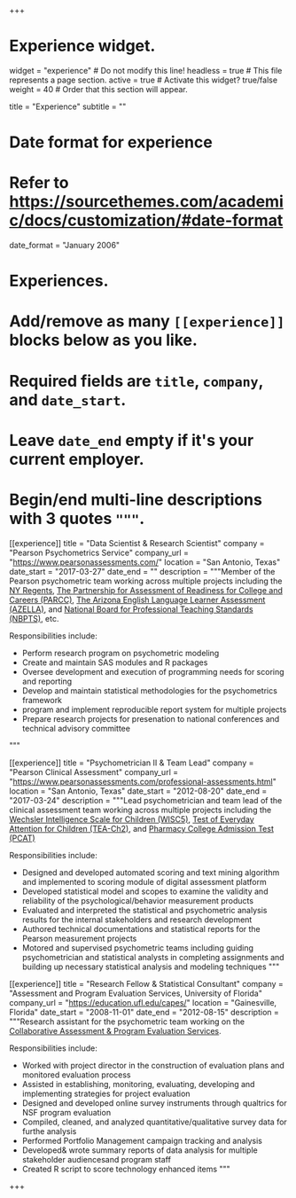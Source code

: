 +++
# Experience widget.
widget = "experience"  # Do not modify this line!
headless = true  # This file represents a page section.
active = true # Activate this widget? true/false
weight = 40  # Order that this section will appear.

title = "Experience"
subtitle = ""

# Date format for experience
#   Refer to https://sourcethemes.com/academic/docs/customization/#date-format
date_format = "January 2006"

# Experiences.
#   Add/remove as many `[[experience]]` blocks below as you like.
#   Required fields are `title`, `company`, and `date_start`.
#   Leave `date_end` empty if it's your current employer.
#   Begin/end multi-line descriptions with 3 quotes `"""`.
[[experience]]
  title = "Data Scientist & Research Scientist"
  company = "Pearson Psychometrics Service"
  company_url = "https://www.pearsonassessments.com/"
  location = "San Antonio, Texas"
  date_start = "2017-03-27"
  date_end = ""
  description = """Member of the Pearson psychometric team working across multiple projects including the 
  [NY Regents](https://www.regents.nysed.gov/), 
  [The Partnership for Assessment of Readiness for College and Careers (PARCC)](https://en.wikipedia.org/wiki/PARCC),
  [The Arizona English Language Learner Assessment (AZELLA)](https://www.azed.gov/assessment/azella/), and [National Board for Professional Teaching Standards (NBPTS)](https://www.nbpts.org/), etc.
  
  Responsibilities include:
  
  * Perform research program on psychometric modeling
  * Create and maintain SAS modules and R packages
  * Oversee development and execution of programming needs for scoring and reporting
  * Develop and maintain statistical methodologies for the psychometrics framework
  * program and implement reproducible report system for multiple projects 
  * Prepare research projects for presenation to national conferences and technical advisory committee
  
"""

[[experience]]
  title = "Psychometrician II & Team Lead"
  company = "Pearson Clinical Assessment"
  company_url = "https://www.pearsonassessments.com/professional-assessments.html"
  location = "San Antonio, Texas"
  date_start = "2012-08-20"
  date_end = "2017-03-24"
  description = """Lead psychometrician and team lead of the clinical assessment team working across multiple projects including the 
  [Wechsler Intelligence Scale for Children (WISC5)](https://www.pearsonassessments.com/store/usassessments/en/Store/Professional-Assessments/Cognition-%26-Neuro/Gifted-%26-Talented/Wechsler-Intelligence-Scale-for-Children-%7C-Fifth-Edition-/p/100000771.html),
  [Test of Everyday Attention for Children (TEA-Ch2)](https://www.pearsonassessments.com/store/usassessments/en/Store/Professional-Assessments/Behavior/Attention-ADHD/Test-of-Everyday-Attention-for-Children-%7C-Second-Edition/p/100001942.html), and
  [Pharmacy College Admission Test (PCAT)](https://www.pearsonassessments.com/graduate-admissions/pcat/about.html)
  
  Responsibilities include:
  
  * Designed and developed automated scoring and text mining algorithm and implemented to scoring module of digital assessment platform
  * Developed statistical model and scopes to examine the validity and reliability of the psychological/behavior measurement products
  * Evaluated and interpreted the statistical and psychometric analysis results for the internal stakeholders and research development
  * Authored technical documentations and statistical reports for the Pearson measurement projects
  * Motored and supervised psychometric teams including guiding psychometrician and statistical analysts in completing assignments and building up necessary statistical analysis and modeling techniques
"""
  
[[experience]]
  title = "Research Fellow & Statistical Consultant"
  company = "Assessment and Program Evaluation Services, University of Florida"
  company_url = "https://education.ufl.edu/capes/"
  location = "Gainesville, Florida"
  date_start = "2008-11-01"
  date_end = "2012-08-15"
  description = """Research assistant for the psychometric team working on the [Collaborative Assessment & Program Evaluation Services](https://education.ufl.edu/capes/).
  
  Responsibilities include:
  * Worked with project director in the construction of evaluation plans and monitored evaluation process
  * Assisted in establishing, monitoring, evaluating, developing and implementing strategies for project evaluation
  * Designed and developed online survey instruments through qualtrics for NSF program evaluation
  * Compiled, cleaned, and analyzed quantitative/qualitative survey data for furthe analysis
  * Performed Portfolio Management campaign tracking and analysis
  * Developed& wrote summary reports of data analysis for multiple stakeholder audiencesand program staff
  * Created R script to score technology enhanced items 
"""
  
+++
